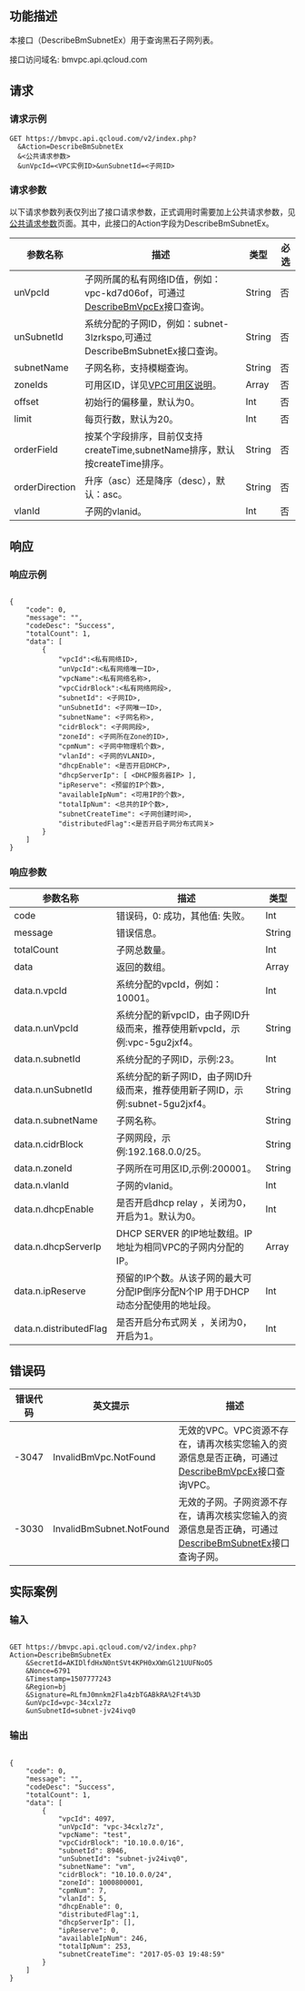 ## 功能描述 
 
本接口（DescribeBmSubnetEx）用于查询黑石子网列表。

接口访问域名: bmvpc.api.qcloud.com

## 请求

### 请求示例

```
GET https://bmvpc.api.qcloud.com/v2/index.php?
  &Action=DescribeBmSubnetEx
  &<公共请求参数>
  &unVpcId=<VPC实例ID>&unSubnetId=<子网ID>

```

### 请求参数

以下请求参数列表仅列出了接口请求参数，正式调用时需要加上公共请求参数，见<a href="/doc/api/229/6976" title="公共请求参数">公共请求参数</a>页面。其中，此接口的Action字段为DescribeBmSubnetEx。

| 参数名称 | 描述 | 类型 | 必选 |
|---------|---------|---------|---------|
| unVpcId | 子网所属的私有网络ID值，例如：vpc-kd7d06of，可通过<a href="http://tcecqpoc.fsphere.cn/document/api/386/6646" title="DescribeBmVpcEx">DescribeBmVpcEx</a>接口查询。 | String | 否 |
| unSubnetId | 系统分配的子网ID，例如：subnet-3lzrkspo,可通过DescribeBmSubnetEx接口查询。| String | 否 |
| subnetName | 子网名称，支持模糊查询。 | String | 否 |
| zoneIds | 可用区ID，详见<a href="http://tcecqpoc.fsphere.cn/document/api/386/6633">VPC可用区说明</a>。 | Array | 否 |
| offset | 初始行的偏移量，默认为0。 | Int | 否 |
| limit | 每页行数，默认为20。 | Int | 否 |
| orderField | 按某个字段排序，目前仅支持createTime,subnetName排序，默认按createTime排序。 | String | 否 |
| orderDirection | 升序（asc）还是降序（desc），默认：asc。 | String | 否 |
| vlanId | 子网的vlanid。 | Int | 否 |

## 响应

### 响应示例

```

{
    "code": 0,
    "message": "",
    "codeDesc": "Success",
    "totalCount": 1,
    "data": [
        {
            "vpcId":<私有网络ID>,
            "unVpcId":<私有网络唯一ID>,
            "vpcName":<私有网络名称>,
            "vpcCidrBlock":<私有网络网段>,
            "subnetId": <子网ID>,
            "unSubnetId": <子网唯一ID>,
            "subnetName": <子网名称>,
            "cidrBlock": <子网网段>,
            "zoneId": <子网所在Zone的ID>,
            "cpmNum": <子网中物理机个数>,
            "vlanId": <子网的VLANID>,
            "dhcpEnable": <是否开启DHCP>,
            "dhcpServerIp": [ <DHCP服务器IP> ],
            "ipReserve": <预留的IP个数>,
            "availableIpNum": <可用IP的个数>,
            "totalIpNum": <总共的IP个数>,
            "subnetCreateTime": <子网创建时间>,
			"distributedFlag":<是否开启子网分布式网关>
        }
    ]
}

```
### 响应参数

| 参数名称 | 描述| 类型 |
|---------|---------|---------|
| code| 错误码，0: 成功，其他值: 失败。 | Int |
| message | 错误信息。 | String |
| totalCount | 子网总数量。 | Int |
| data | 返回的数组。 | Array |
| data.n.vpcId | 系统分配的vpcId，例如：10001。| Int |
| data.n.unVpcId | 系统分配的新vpcID，由子网ID升级而来，推荐使用新vpcId，示例:vpc-5gu2jxf4。| String |
| data.n.subnetId | 系统分配的子网ID，示例:23。| Int |
| data.n.unSubnetId | 系统分配的新子网ID，由子网ID升级而来，推荐使用新子网ID，示例:subnet-5gu2jxf4。| String |
| data.n.subnetName | 子网名称。| String |
| data.n.cidrBlock | 子网网段，示例:192.168.0.0/25。| String |
| data.n.zoneId | 子网所在可用区ID,示例:200001。| String |
| data.n.vlanId | 子网的vlanid。| Int |
| data.n.dhcpEnable | 是否开启dhcp relay ，关闭为0，开启为1。默认为0。| Int |
| data.n.dhcpServerIp | DHCP SERVER 的IP地址数组。IP地址为相同VPC的子网内分配的IP。| Array |
| data.n.ipReserve | 预留的IP个数。从该子网的最大可分配IP倒序分配N个IP 用于DHCP 动态分配使用的地址段。| Int |
| data.n.distributedFlag | 是否开启分布式网关 ，关闭为0，开启为1。| Int |

## 错误码
 
| 错误代码 |英文提示| 描述 |
|--------|---------|---------|
| -3047 | InvalidBmVpc.NotFound | 无效的VPC。VPC资源不存在，请再次核实您输入的资源信息是否正确，可通过<a href="http://tcecqpoc.fsphere.cn/document/api/386/6646" title="DescribeBmVpcEx">DescribeBmVpcEx</a>接口查询VPC。 |
| -3030 | InvalidBmSubnet.NotFound | 无效的子网。子网资源不存在，请再次核实您输入的资源信息是否正确，可通过<a href="http://tcecqpoc.fsphere.cn/document/api/386/6648" title="DescribeBmSubnetEx">DescribeBmSubnetEx</a>接口查询子网。 |

## 实际案例

### 输入

```

GET https://bmvpc.api.qcloud.com/v2/index.php?Action=DescribeBmSubnetEx
    &SecretId=AKIDlfdHxN0ntSVt4KPH0xXWnGl21UUFNoO5
    &Nonce=6791
    &Timestamp=1507777243
    &Region=bj
    &Signature=RLfmJ0mnkm2Fla4zbTGABkRA%2Ft4%3D
    &unVpcId=vpc-34cxlz7z
    &unSubnetId=subnet-jv24ivq0
```

### 输出
```

{
    "code": 0,
    "message": "",
    "codeDesc": "Success",
    "totalCount": 1,
    "data": [
        {
            "vpcId": 4097,
            "unVpcId": "vpc-34cxlz7z",
            "vpcName": "test",
            "vpcCidrBlock": "10.10.0.0/16",
            "subnetId": 8946,
            "unSubnetId": "subnet-jv24ivq0",
            "subnetName": "vm",
            "cidrBlock": "10.10.0.0/24",
            "zoneId": 1000800001,
            "cpmNum": 7,
            "vlanId": 5,
            "dhcpEnable": 0,
			"distributedFlag":1,
            "dhcpServerIp": [],
            "ipReserve": 0,
            "availableIpNum": 246,
            "totalIpNum": 253,
            "subnetCreateTime": "2017-05-03 19:48:59"
        }
    ]
}

```